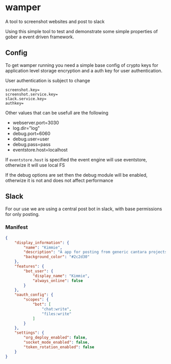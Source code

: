 # wamper
A tool to screenshot websites and post to slack

Using this simple tool to test and demonstrate some simple properties of gober a event driven framework.

## Config

To get wamper running you need a simple base config of crypto keys for application level storage encryption and a auth key for user authentication.

User authentication is subject to change

```
screenshot.key=
screenshot.service.key=
slack.service.key=
authkey=
```

Other values that can be usefull are the following

- webserver.port=3030
- log.dir="log"
- debug.port=6060
- debug.user=user
- debug.pass=pass
- eventstore.host=localhost

If `eventstore.host` is specified the event engine will use eventstore, otherwize it will use local FS

If the debug options are set then the debug module will be enabled, otherwize it is not and does not affect performance

## Slack

For our use we are using a central post bot in slack, with base permissions for only posting.

### Manifest

``` json
{
    "display_information": {
        "name": "Kimmie",
        "description": "A app for posting from generic cantara projects",
        "background_color": "#2c2d30"
    },
    "features": {
        "bot_user": {
            "display_name": "Kimmie",
            "always_online": false
        }
    },
    "oauth_config": {
        "scopes": {
            "bot": [
                "chat:write",
                "files:write"
            ]
        }
    },
    "settings": {
        "org_deploy_enabled": false,
        "socket_mode_enabled": false,
        "token_rotation_enabled": false
    }
}
```
